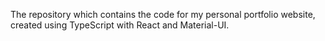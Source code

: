 The repository which contains the code for my personal portfolio website, created using TypeScript with React and Material-UI.
